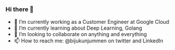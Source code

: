 ### Hi there 👋

- 🔭 I’m currently working as a Customer Engineer at Google Cloud
- 🌱 I’m currently learning about Deep Learning, Golang
- 👯 I’m looking to collaborate on anything and everything
- 📫 How to reach me: @bijukunjummen on twitter and LinkedIn

<!--
**bijukunjummen/bijukunjummen** is a ✨ _special_ ✨ repository because its `README.md` (this file) appears on your GitHub profile.

Here are some ideas to get you started:

- 🔭 I’m currently working on ...
- 🌱 I’m currently learning ...
- 👯 I’m looking to collaborate on ...
- 🤔 I’m looking for help with ...
- 💬 Ask me about ...
- 📫 How to reach me: ...
- 😄 Pronouns: ...
- ⚡ Fun fact: ...
-->
